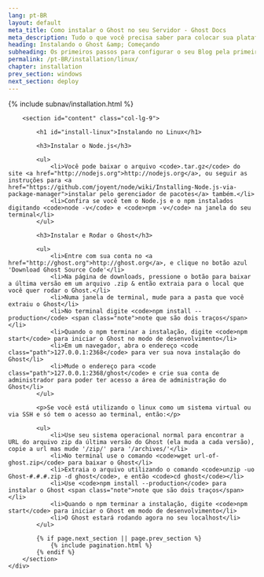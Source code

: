 ```yaml
---
lang: pt-BR
layout: default
meta_title: Como instalar o Ghost no seu Servidor - Ghost Docs
meta_description: Tudo o que você precisa saber para colocar sua plataforma Ghost funcionando no seu ambiente local, ou em um ambiente remoto.
heading: Instalando o Ghost &amp; Começando
subheading: Os primeiros passos para configurar o seu Blog pela primeira vez.
permalink: /pt-BR/installation/linux/
chapter: installation
prev_section: windows
next_section: deploy
---
```


<div class="container">
    <div class="row">
        {% include subnav/installation.html %}

        <section id="content" class="col-lg-9">

            <h1 id="install-linux">Instalando no Linux</h1>

            <h3>Instalar o Node.js</h3>

            <ul>
                <li>Você pode baixar o arquivo <code>.tar.gz</code> do site <a href="http://nodejs.org">http://nodejs.org</a>, ou seguir as instruções para <a href="https://github.com/joyent/node/wiki/Installing-Node.js-via-package-manager">instalar pelo gerenciador de pacotes</a> também.</li>
                <li>Confira se você tem o Node.js e o npm instalados digitando <code>node -v</code> e <code>npm -v</code> na janela do seu terminal</li>
            </ul>

            <h3>Instalar e Rodar o Ghost</h3>

            <ul>
                <li>Entre com sua conta no <a href="http://ghost.org">http://ghost.org</a>, e clique no botão azul 'Download Ghost Source Code'</li>
                <li>Na página de downloads, pressione o botão para baixar a última versão em um arquivo .zip & então extraia para o local que você quer rodar o Ghost.</li>
                <li>Numa janela de terminal, mude para a pasta que você extraiu o Ghost</li>
                <li>No terminal digite <code>npm install --production</code> <span class="note">note que são dois traços</span></li>
                <li>Quando o npm terminar a instalação, digite <code>npm start</code> para iniciar o Ghost no modo de desenvolvimento</li>
                <li>Em um navegador, abra o endereço <code class="path">127.0.0.1:2368</code> para ver sua nova instalação do Ghost</li>
                <li>Mude o endereço para <code class="path">127.0.0.1:2368/ghost</code> e crie sua conta de administrador para poder ter acesso a área de administração do Ghost</li>
            </ul>

            <p>Se você está utilizando o linux como um sistema virtual ou via SSH e só tem o acesso ao terminal, então:</p>

            <ul>
                <li>Use seu sistema operacional normal para encontrar a URL do arquivo zip da última versão do Ghost (ela muda a cada versão), copie a url mas mude '/zip/' para '/archives/'</li>
                <li>No terminal use o comando <code>wget url-of-ghost.zip</code> para baixar o Ghost</li>
                <li>Extraia o arquivo utilizando o comando <code>unzip -uo Ghost-#.#.#.zip -d ghost</code>, e então <code>cd ghost</code></li>
                <li>Use <code>npm install --production</code> para instalar o Ghost <span class="note">note que são dois traços</span></li>
                <li>Quando o npm terminar a instalação, digite <code>npm start</code> para iniciar o Ghost em modo de desenvolvimento</li>
                <li>O Ghost estará rodando agora no seu localhost</li>
            </ul>

            {% if page.next_section || page.prev_section %}
                {% include pagination.html %}
            {% endif %}
        </section>
    </div>
</div>